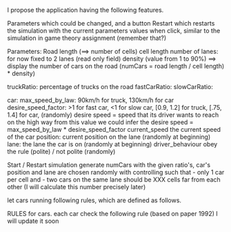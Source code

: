 I propose the application having the following features.

Parameters which could be changed, and a button Restart which restarts the simulation with the current parameters values when click, 
similar to the simulation in game theory assignment (remember that?)

Parameters:
  Road length (==> number of cells)
  cell length
  number of lanes: for now fixed to 2 lanes (read only field)
  density (value from 1 to 90%) ==> display the number of cars on the road (numCars = road length / cell length) * density)

truckRatio: percentage of trucks on the road
fastCarRatio:
slowCarRatio:

car:
  max_speed_by_law:     90km/h for truck, 130km/h for car
  desire_speed_factor:  >1 for fast car, <1 for slow car, [0.9, 1.2] for truck, [.75, 1.4] for car, (randomly)
                        desire speed = speed that its driver wants to reach on the high way
                        from this value we could infer the desire speed = max_speed_by_law * desire_speed_factor
  current_speed         the current speed of the car
  position:             current position on the lane (randomly at beginning)
  lane:                 the lane the car is on (randomly at beginning)
  driver_behaviour      obey the rule (polite) / not polite (randomly)

Start / Restart simulation
  generate numCars with the given ratio's, car's position and lane are chosen randomly with controlling such that 
    - only 1 car per cell and 
    - two cars on the same lane should be XXX cells far from each other (I will calculate this number precisely later)
    
  let cars running following rules, which are defined as follows.
  
  
RULES for cars.
each car check the following rule (based on paper 1992)
I will update it soon
